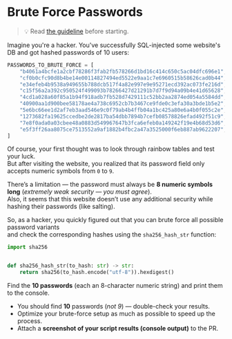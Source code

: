 # Brute Force Passwords 

> 💡 Read [the guideline](https://github.com/mate-academy/py-task-guideline/blob/main/README.md)
before starting.

Imagine you're a hacker. You've successfully SQL-injected some website's DB and got hashed passwords of 10 users:

```python
PASSWORDS_TO_BRUTE_FORCE = [
    "b4061a4bcfe1a2cbf78286f3fab2fb578266d1bd16c414c650c5ac04dfc696e1",
    "cf0b0cfc90d8b4be14e00114827494ed5522e9aa1c7e6960515b58626cad0b44",
    "e34efeb4b9538a949655b788dcb517f4a82e997e9e95271ecd392ac073fe216d",
    "c15f56a2a392c950524f499093b78266427d21291b7d7f9d94a09b4e41d65628",
    "4cd1a028a60f85a1b94f918adb7fb528d7429111c52bb2aa2874ed054a5584dd",
    "40900aa1d900bee58178ae4a738c6952cb7b3467ce9fde0c3efa30a3bde1b5e2",
    "5e6bc66ee1d2af7eb3aad546e9c0f79ab4b4ffb04a1bc425a80e6a4b0f055c2e",
    "1273682fa19625ccedbe2de2817ba54dbb7894b7cefb08578826efad492f51c9",
    "7e8f0ada0a03cbee48a0883d549967647b3fca6efeb0a149242f19e4b68d53d6",
    "e5f3ff26aa8075ce7513552a9af1882b4fbc2a47a3525000f6eb887ab9622207",
]
```

Of course, your first thought was to look through rainbow tables and test your luck.  
But after visiting the website, you realized that its password field only accepts numeric symbols from `0` to `9`.  

There’s a limitation — the password must always be **8 numeric symbols long** (*extremely weak security — you must agree*).  
Also, it seems that this website doesn’t use any additional security while hashing their passwords (like salting).

So, as a hacker, you quickly figured out that you can brute force all possible password variants  
and check the corresponding hashes using the `sha256_hash_str` function:

```python
import sha256


def sha256_hash_str(to_hash: str) -> str:
    return sha256(to_hash.encode("utf-8")).hexdigest()
```

Find the **10 passwords** (each an 8-character numeric string) and print them to the console.

- You should find **10** passwords (*not 9*) — double-check your results.
- Optimize your brute-force setup as much as possible to speed up the process.
- Attach a **screenshot of your script results (console output)** to the PR.

